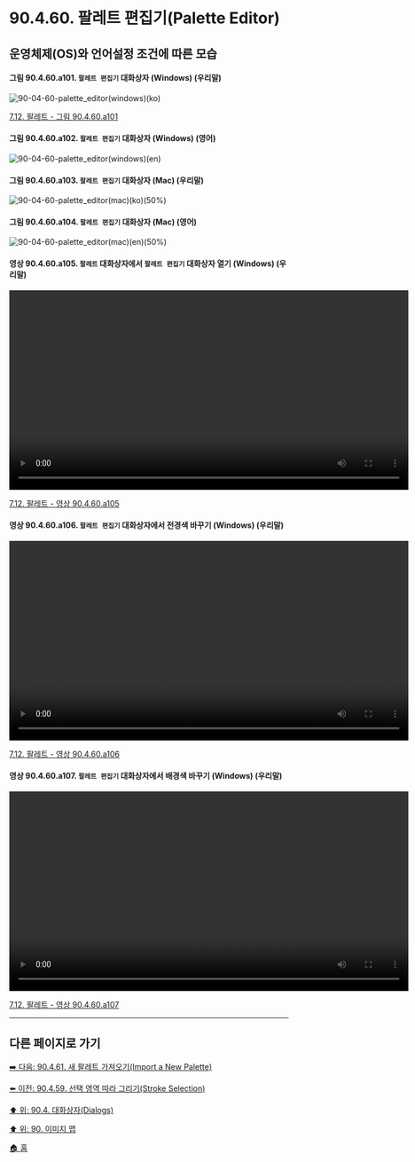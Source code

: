 # 90.4.60. 팔레트 편집기(Palette Editor)
## 운영체제(OS)와 언어설정 조건에 따른 모습
#### 그림 90.4.60.a101. `팔레트 편집기` 대화상자 (Windows) (우리말)
![90-04-60-palette_editor(windows)(ko)](https://github.com/wonder13662/gimp/assets/15767104/f294ef6c-443d-4e55-8a64-de2283ca5ba5)

[7.12. 팔레트 - 그림 90.4.60.a101](https://wonder13662.github.io/gimp/2.10.36_ko/07-12-00-palettes.html#%EA%B7%B8%EB%A6%BC-90460a101-%ED%8C%94%EB%A0%88%ED%8A%B8-%ED%8E%B8%EC%A7%91%EA%B8%B0-%EB%8C%80%ED%99%94%EC%83%81%EC%9E%90-windows-%EC%9A%B0%EB%A6%AC%EB%A7%90)

#### 그림 90.4.60.a102. `팔레트 편집기` 대화상자 (Windows) (영어)
![90-04-60-palette_editor(windows)(en)](https://github.com/wonder13662/gimp/assets/15767104/1b4b8af0-152e-4e64-bf5c-b66bec9990fc)

#### 그림 90.4.60.a103. `팔레트 편집기` 대화상자 (Mac) (우리말)
![90-04-60-palette_editor(mac)(ko)(50%)](https://github.com/wonder13662/gimp/assets/15767104/71ae1cf8-c9ba-45ef-8faa-dba660eb1270)

#### 그림 90.4.60.a104. `팔레트 편집기` 대화상자 (Mac) (영어)
![90-04-60-palette_editor(mac)(en)(50%)](https://github.com/wonder13662/gimp/assets/15767104/cc842e54-85be-4b3c-ba67-21e6bb0a0b3a)

#### 영상 90.4.60.a105. `팔레트` 대화상자에서 `팔레트 편집기` 대화상자 열기 (Windows) (우리말)
<video controls="controls" width="720" src="https://github.com/wonder13662/gimp/assets/15767104/8f8431a6-e746-4dc2-bb05-7ed2e4adc1e4"></video>

[7.12. 팔레트 - 영상 90.4.60.a105](https://wonder13662.github.io/gimp/2.10.36_ko/07-12-00-palettes.html#%EC%98%81%EC%83%81-90460a105-%ED%8C%94%EB%A0%88%ED%8A%B8-%EB%8C%80%ED%99%94%EC%83%81%EC%9E%90%EC%97%90%EC%84%9C-%ED%8C%94%EB%A0%88%ED%8A%B8-%ED%8E%B8%EC%A7%91%EA%B8%B0-%EB%8C%80%ED%99%94%EC%83%81%EC%9E%90-%EC%97%B4%EA%B8%B0-windows-%EC%9A%B0%EB%A6%AC%EB%A7%90)

#### 영상 90.4.60.a106. `팔레트 편집기` 대화상자에서 전경색 바꾸기 (Windows) (우리말)
<video controls="controls" width="720" src="https://github.com/wonder13662/gimp/assets/15767104/ca43d56d-6833-41fe-a46b-b5107ba50a35"></video>

[7.12. 팔레트 - 영상 90.4.60.a106](https://wonder13662.github.io/gimp/2.10.36_ko/07-12-00-palettes.html#%EC%98%81%EC%83%81-90460a106-%ED%8C%94%EB%A0%88%ED%8A%B8-%ED%8E%B8%EC%A7%91%EA%B8%B0-%EB%8C%80%ED%99%94%EC%83%81%EC%9E%90%EC%97%90%EC%84%9C-%EC%A0%84%EA%B2%BD%EC%83%89-%EB%B0%94%EA%BE%B8%EA%B8%B0-windows-%EC%9A%B0%EB%A6%AC%EB%A7%90)

#### 영상 90.4.60.a107. `팔레트 편집기` 대화상자에서 배경색 바꾸기 (Windows) (우리말)
<video controls="controls" width="720" src="https://github.com/wonder13662/gimp/assets/15767104/5c521c2d-36df-4f9f-91c2-7d6d30c8d3b4"></video>

[7.12. 팔레트 - 영상 90.4.60.a107](https://wonder13662.github.io/gimp/2.10.36_ko/07-12-00-palettes.html#%EC%98%81%EC%83%81-90460a107-%ED%8C%94%EB%A0%88%ED%8A%B8-%ED%8E%B8%EC%A7%91%EA%B8%B0-%EB%8C%80%ED%99%94%EC%83%81%EC%9E%90%EC%97%90%EC%84%9C-%EB%B0%B0%EA%B2%BD%EC%83%89-%EB%B0%94%EA%BE%B8%EA%B8%B0-windows-%EC%9A%B0%EB%A6%AC%EB%A7%90)

***

## 다른 페이지로 가기
[➡️ 다음: 90.4.61. 새 팔레트 가져오기(Import a New Palette)](./90-04-61-import_a_new_palette.md)

[⬅️ 이전: 90.4.59. 선택 영역 따라 그리기(Stroke Selection)](./90-04-59-stroke_selection.md)

[⬆️ 위: 90.4. 대화상자(Dialogs)](./90-04-00-dialogs.md)

[⬆️ 위: 90. 이미지 맵](./90-00-image-map.md)

[🏠 홈](./00-home.md)
